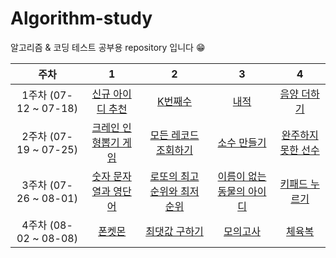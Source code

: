 # Algorithm-study
알고리즘 &amp; 코딩 테스트 공부용 repository 입니다 😁

|주차|1|2|3|4|
|:---:|:---:|:---:|:---:|:---:|
|1주차 (07-12 ~ 07-18)|[신규 아이디 추천](https://programmers.co.kr/learn/courses/30/lessons/72410)|[K번째수](https://programmers.co.kr/learn/courses/30/lessons/42748)|[내적](https://programmers.co.kr/learn/courses/30/lessons/70128)|[음양 더하기](https://programmers.co.kr/learn/courses/30/lessons/76501)|
|2주차 (07-19 ~ 07-25)|[크레인 인형뽑기 게임](https://programmers.co.kr/learn/courses/30/lessons/64061)|[모든 레코드 조회하기](https://programmers.co.kr/learn/courses/30/lessons/59034)|[소수 만들기](https://programmers.co.kr/learn/courses/30/lessons/12977)|[완주하지 못한 선수](https://programmers.co.kr/learn/courses/30/lessons/42576)|
|3주차 (07-26 ~ 08-01)|[숫자 문자열과 영단어](https://programmers.co.kr/learn/courses/30/lessons/81301)|[로또의 최고 순위와 최저 순위](https://programmers.co.kr/learn/courses/30/lessons/77484)|[이름이 없는 동물의 아이디](https://programmers.co.kr/learn/courses/30/lessons/59039)|[키패드 누르기](https://programmers.co.kr/learn/courses/30/lessons/67256)|
|4주차 (08-02 ~ 08-08)|[폰켓몬](https://programmers.co.kr/learn/courses/30/lessons/1845)|[최댓값 구하기](https://programmers.co.kr/learn/courses/30/lessons/59415)|[모의고사](https://programmers.co.kr/learn/courses/30/lessons/42840)|[체육복](https://programmers.co.kr/learn/courses/30/lessons/42862)|

